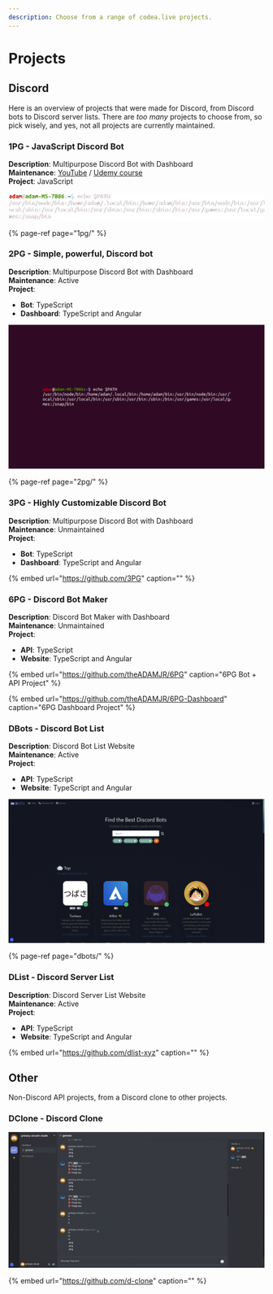 ```yaml
---
description: Choose from a range of codea.live projects.
---
```


# Projects

## Discord

Here is an overview of projects that were made for Discord, from Discord bots to Discord server lists. There are _too many_ projects to choose from, so pick wisely, and yes, not all projects are currently maintained.

### 1PG - JavaScript Discord Bot

**Description**: Multipurpose Discord Bot with Dashboard  
**Maintenance**: [YouTube](https://youtube.com/adamjr) / [Udemy course](https://udemy.com/create-the-best-discord-bot)  
**Project**: JavaScript

![1PG Dashboard - 12/2020](../.gitbook/assets/image%20%282%29.png)

{% page-ref page="1pg/" %}

### 2PG - Simple, powerful, Discord bot

**Description**: Multipurpose Discord Bot with Dashboard  
**Maintenance**: Active  
**Project**:

* **Bot**: TypeScript  
* **Dashboard**: TypeScript and Angular

![2PG Dashboard - 18/01/2021](../.gitbook/assets/image%20%2810%29.png)

{% page-ref page="2pg/" %}

### 3PG - Highly Customizable Discord Bot

**Description**: Multipurpose Discord Bot with Dashboard  
**Maintenance**: Unmaintained  
**Project**:

* **Bot**: TypeScript  
* **Dashboard**: TypeScript and Angular

{% embed url="https://github.com/3PG" caption="" %}

### 6PG - Discord Bot Maker

**Description**: Discord Bot Maker with Dashboard  
**Maintenance**: Unmaintained  
**Project**:

* **API**: TypeScript  
* **Website**: TypeScript and Angular

{% embed url="https://github.com/theADAMJR/6PG" caption="6PG Bot + API Project" %}

{% embed url="https://github.com/theADAMJR/6PG-Dashboard" caption="6PG Dashboard Project" %}

### DBots - Discord Bot List

**Description**: Discord Bot List Website  
**Maintenance**: Active  
**Project**:

* **API**: TypeScript  
* **Website**: TypeScript and Angular

![DBots Home Page - 18/01/2021](../.gitbook/assets/image%20%2837%29.png)

{% page-ref page="dbots/" %}

### DList - Discord Server List

**Description**: Discord Server List Website  
**Maintenance**: Active  
**Project**:

* **API**: TypeScript  
* **Website**: TypeScript and Angular

{% embed url="https://github.com/dlist-xyz" caption="" %}

## Other

Non-Discord API projects, from a Discord clone to other projects.

### DClone - Discord Clone

![DClone Guild Preview - 31/12/2020](../.gitbook/assets/image%20%2839%29.png)

{% embed url="https://github.com/d-clone" caption="" %}

